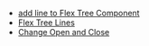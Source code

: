 - [add line to Flex Tree Component](http://chris.firlingcanada.com/flexdevtips/flex3/treelines/srcview/index.html)
- [Flex Tree Lines](http://flexdevtips.blogspot.kr/2009/04/tree-lines.html)
- [Change Open and Close](http://www.flex-blog.com/change-open-and-close-icons-on-flex-tree/)